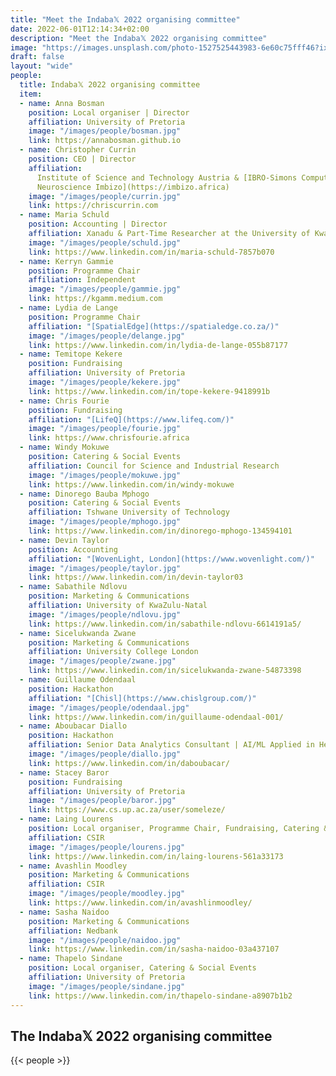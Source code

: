 ```yaml
---
title: "Meet the Indaba𝕏 2022 organising committee"
date: 2022-06-01T12:14:34+02:00
description: "Meet the Indaba𝕏 2022 organising committee"
image: "https://images.unsplash.com/photo-1527525443983-6e60c75fff46?ixlib=rb-1.2.1&ixid=MnwxMjA3fDB8MHxwaG90by1wYWdlfHx8fGVufDB8fHx8&auto=format&fit=crop&w=770&q=95"
draft: false
layout: "wide"
people: 
  title: Indaba𝕏 2022 organising committee
  item:
  - name: Anna Bosman
    position: Local organiser | Director
    affiliation: University of Pretoria
    image: "/images/people/bosman.jpg"
    link: https://annabosman.github.io
  - name: Christopher Currin
    position: CEO | Director
    affiliation:
      Institute of Science and Technology Austria & [IBRO-Simons Computational
      Neuroscience Imbizo](https://imbizo.africa)
    image: "/images/people/currin.jpg"
    link: https://chriscurrin.com
  - name: Maria Schuld
    position: Accounting | Director
    affiliation: Xanadu & Part-Time Researcher at the University of KwaZulu-Natal
    image: "/images/people/schuld.jpg"
    link: https://www.linkedin.com/in/maria-schuld-7857b070
  - name: Kerryn Gammie
    position: Programme Chair
    affiliation: Independent
    image: "/images/people/gammie.jpg"
    link: https://kgamm.medium.com
  - name: Lydia de Lange
    position: Programme Chair
    affiliation: "[SpatialEdge](https://spatialedge.co.za/)"
    image: "/images/people/delange.jpg"
    link: https://www.linkedin.com/in/lydia-de-lange-055b87177
  - name: Temitope Kekere
    position: Fundraising
    affiliation: University of Pretoria
    image: "/images/people/kekere.jpg"
    link: https://www.linkedin.com/in/tope-kekere-9418991b
  - name: Chris Fourie
    position: Fundraising
    affiliation: "[LifeQ](https://www.lifeq.com/)"
    image: "/images/people/fourie.jpg"
    link: https://www.chrisfourie.africa
  - name: Windy Mokuwe
    position: Catering & Social Events
    affiliation: Council for Science and Industrial Research
    image: "/images/people/mokuwe.jpg"
    link: https://www.linkedin.com/in/windy-mokuwe
  - name: Dinorego Bauba Mphogo
    position: Catering & Social Events
    affiliation: Tshwane University of Technology
    image: "/images/people/mphogo.jpg"
    link: https://www.linkedin.com/in/dinorego-mphogo-134594101
  - name: Devin Taylor
    position: Accounting
    affiliation: "[WovenLight, London](https://www.wovenlight.com/)"
    image: "/images/people/taylor.jpg"
    link: https://www.linkedin.com/in/devin-taylor03
  - name: Sabathile Ndlovu
    position: Marketing & Communications
    affiliation: University of KwaZulu-Natal
    image: "/images/people/ndlovu.jpg"
    link: https://www.linkedin.com/in/sabathile-ndlovu-6614191a5/
  - name: Sicelukwanda Zwane
    position: Marketing & Communications
    affiliation: University College London
    image: "/images/people/zwane.jpg"
    link: https://www.linkedin.com/in/sicelukwanda-zwane-54873398
  - name: Guillaume Odendaal
    position: Hackathon
    affiliation: "[Chisl](https://www.chislgroup.com/)"
    image: "/images/people/odendaal.jpg"
    link: https://www.linkedin.com/in/guillaume-odendaal-001/
  - name: Aboubacar Diallo
    position: Hackathon
    affiliation: Senior Data Analytics Consultant | AI/ML Applied in Healthcare (Independent)
    image: "/images/people/diallo.jpg"
    link: https://www.linkedin.com/in/daboubacar/
  - name: Stacey Baror
    position: Fundraising
    affiliation: University of Pretoria
    image: "/images/people/baror.jpg"
    link: https://www.cs.up.ac.za/user/someleze/
  - name: Laing Lourens
    position: Local organiser, Programme Chair, Fundraising, Catering & Social Events
    affiliation: CSIR
    image: "/images/people/lourens.jpg"
    link: https://www.linkedin.com/in/laing-lourens-561a33173
  - name: Avashlin Moodley
    position: Marketing & Communications
    affiliation: CSIR
    image: "/images/people/moodley.jpg"
    link: https://www.linkedin.com/in/avashlinmoodley/
  - name: Sasha Naidoo
    position: Marketing & Communications
    affiliation: Nedbank
    image: "/images/people/naidoo.jpg"
    link: https://www.linkedin.com/in/sasha-naidoo-03a437107
  - name: Thapelo Sindane
    position: Local organiser, Catering & Social Events
    affiliation: University of Pretoria
    image: "/images/people/sindane.jpg"
    link: https://www.linkedin.com/in/thapelo-sindane-a8907b1b2
---
```


<!--more-->

## The Indaba𝕏 2022 organising committee

<!-- add committee details in the 'people' front matter-->
{{< people >}}
